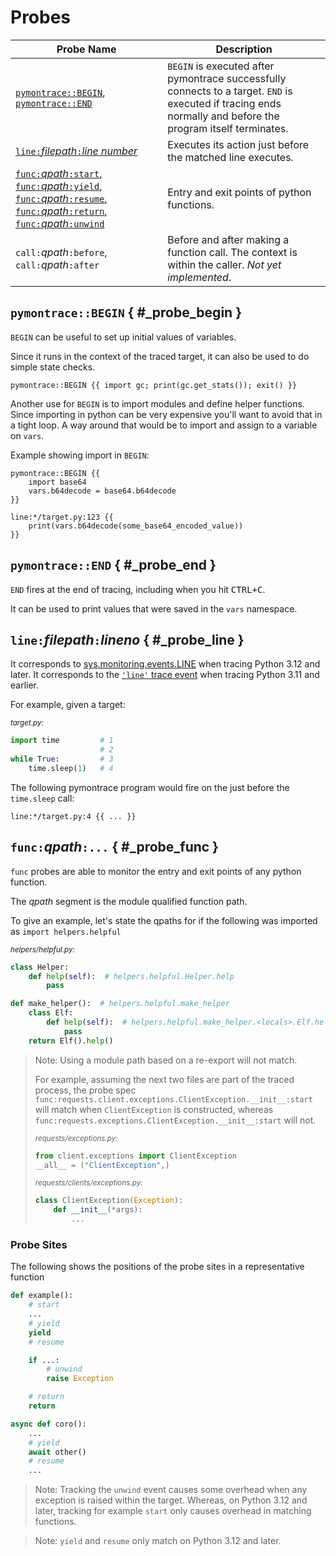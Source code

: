 # Probes

| Probe Name | Description
| ---------- | -----------
| [`pymontrace::BEGIN`](#_probe_begin), [`pymontrace::END`](#_probe_end) | `BEGIN` is executed after pymontrace successfully connects to a target. `END` is executed if tracing ends normally and before the program itself terminates. |
| [`line:`_filepath_`:`_line number_](#_probe_line) | Executes its action just before the matched line executes. |
| [`func:`_qpath_`:start`, `func:`_qpath_`:yield`, `func:`_qpath_`:resume`, `func:`_qpath_`:return`, `func:`_qpath_`:unwind`](#_probe_func) | Entry and exit points of python functions. |
| `call:`_qpath_`:before`, `call:`_qpath_`:after` | Before and after making a function call. The context is within the caller. _Not yet implemented_. |


## `pymontrace::BEGIN` { #_probe_begin }

`BEGIN` can be useful to set up initial values of variables.

Since it runs in the context of the traced target, it can also be used
to do simple state checks.

    pymontrace::BEGIN {{ import gc; print(gc.get_stats()); exit() }}

Another use for `BEGIN` is to import modules and define helper functions.
Since importing in python can be very expensive you'll want to avoid that
in a tight loop.
A way around that would be to import and assign to a variable on `vars`.

Example showing import in `BEGIN`:

    pymontrace::BEGIN {{
        import base64
        vars.b64decode = base64.b64decode
    }}

    line:*/target.py:123 {{
        print(vars.b64decode(some_base64_encoded_value))
    }}


## `pymontrace::END` { #_probe_end }

`END` fires at the end of tracing, including when you hit <kbd>CTRL+C</kbd>.

It can be used to print values that were saved in the `vars` namespace.


## `line:`_filepath_`:`_lineno_ { #_probe_line }

It corresponds to [sys.monitoring.events.LINE](https://docs.python.org/3/library/sys.monitoring.html#monitoring-event-LINE)
when tracing Python 3.12 and later.
It corresponds to the [`'line'` trace event](https://docs.python.org/3/library/sys.html#sys.settrace)
when tracing Python 3.11 and earlier.

For example, given a target:

<small>_target.py:_</small>
```python
import time         # 1
                    # 2
while True:         # 3
    time.sleep(1)   # 4
```

The following pymontrace program would fire on the just before the `time.sleep` call:
```
line:*/target.py:4 {{ ... }}
```


## `func:`_qpath_`:...` { #_probe_func }

`func` probes are able to monitor the entry and exit points of any python
function.

The _qpath_ segment is the module qualified function path.

To give an example, let's state the qpaths for if the following was imported
as `import helpers.helpful`

<small>_helpers/helpful.py:_</small>

```python
class Helper:
    def help(self):  # helpers.helpful.Helper.help
        pass

def make_helper():  # helpers.helpful.make_helper
    class Elf:
        def help(self):  # helpers.helpful.make_helper.<locals>.Elf.help
            pass
    return Elf().help()
```

<blockquote>

  Note: Using a module path based on a re-export will not match.

  For example, assuming the next two files are part of the traced process,
  the probe spec
  `func:requests.client.exceptions.ClientException.__init__:start`
  will match when `ClientException` is constructed,
  whereas
  `func:requests.exceptions.ClientException.__init__:start`
  will not.

  <small>_requests/exceptions.py:_</small>
  ```python
  from client.exceptions import ClientException
  __all__ = ("ClientException",)
  ```

  <small>_requests/clients/exceptions.py:_</small>
  ```python
  class ClientException(Exception):
      def __init__(*args):
          ...
  ```

</blockquote>

### Probe Sites

The following shows the positions of the probe sites in a representative
function

```python
def example():
    # start
    ...
    # yield
    yield
    # resume

    if ...:
        # unwind
        raise Exception

    # return
    return

async def coro():
    ...
    # yield
    await other()
    # resume
    ...
```


> Note: Tracking the `unwind` event causes some overhead when any exception is
raised within the target. Whereas, on Python 3.12 and later, tracking
for example `start` only causes overhead in matching functions.

> Note: `yield` and `resume` only match on Python 3.12 and later.
